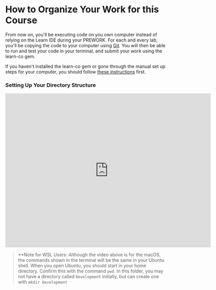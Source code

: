 # How to Organize Your Work for this Course

From now on, you'll be executing code on you own computer instead of relying on the Learn IDE during your PREWORK. For each and every lab, you'll be copying the code to your computer using [Git](https://git-scm.com).  You will then be able to run and test your code in your terminal, and submit your work using the learn-co gem.  

If you haven't installed the learn-co gem or gone through the manual set up steps for your computer, you should follow [these instructions](https://github.com/learn-co-curriculum/immersive-mod-1-introduction-manual-setup) first.


### Setting Up Your Directory Structure

<iframe width="640" height="480" src="https://www.youtube.com/embed/H-6D2rOBVrg" frameborder="0" allowfullscreen></iframe>

> **Note for WSL Users: Although the video above is for the macOS, the commands shown in the terminal will be the same in
> your Ubuntu shell. When you open Ubuntu, you should start in your home directory. Confirm this with the command `pwd`.
> In this folder, you may not have a directory called `Development` initially, but can create one with `mkdir Development`
